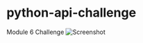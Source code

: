 # python-api-challenge
Module 6 Challenge
![Screenshot](https://github.com/tgrishanina/python-api-challenge/blob/main/Screenshots/Screenshot%202024-07-09%20at%201.09.35%E2%80%AFPM.png)
